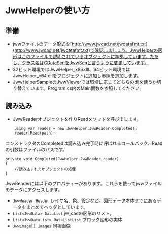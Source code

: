 # JwwHelperの使い方
## 準備
- jwwファイルのデータ形式を[http://www.jwcad.net/jwdatafmt.txt](http://www.jwcad.net/jwdatafmt.txt)で確認しましょう。JwwHelperの図形はこのファイルで説明されているオブジェクトに準拠しています。ただし、クラス名はCDataSenをJwwSenと言うように変更しています。
- 32ビット環境ではJwwHelper_x86.dll、64ビット環境ではJwwHelper_x64.dllをプロジェクトに追加し参照を追加します。
- JwwHelperSampleのJwwViewerでは環境に応じてどちらのdllを使うか切り替えています。Program.cs内のMain関数を参照してください。


## 読み込み
- JwwReaderオブジェクトを作りReadメソッドを呼び出します。
~~~
    using var reader = new JwwHelper.JwwReader(Completed);
    reader.Read(path);
~~~
コンストラクタのCompletedは読み込み完了時に呼ばれるコールバック、Readの引数はファイルのパスです。
~~~
private void Completed(JwwHelper.JwwReader reader)
{  
    //読み込まれたオブジェクトの処理
}
~~~
JwwReaderには以下のプロパティーがあります。これらを使ってjwwファイルのデータにアクセスします。
- `JwwHeader Header`
  レイヤ名、色、設定など。図形データ本体までにあるデータをまとめてヘッダとしています。
- `List<JwwData> DataList`
  jw_cadの図形のリスト。
- `List<JwwDataList> DataListList`
  ブロック図形の実体
- `JwwImage[] Images`
  同梱画像
